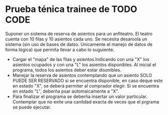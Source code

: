 # Prueba ténica trainee de TODO CODE

Suponer un sistema de reserva de asientos para un anfiteatro. El teatro cuenta con 10 filas y 10 asientos cada uno.
Se necesita desaroola un sistema (sin uso de bases de datso. Unicamente el manejo de datos de forma lógica) que permita llevar a cabo lo suguiente.

- Cargar el "mapa" de las filas y asientos.Indicando con una "X" los asientos ocupados y con una "L" los asientos disponibles.
  Al inicial el programa, todos los asientos deber estar disonibles.
- Manejar la reserva de asientos contemplando que un asiento SOLO PUEDE SER RESERVADO si se encuentra disponible, en caso deque este
  en estado "X", se deberá permiter al comprador elegir. Si se encuentra en estado "L", deberña psar automaicamente a "X".
- Para finalizar el programa se deberña insertar un valor particular. Contemplar que no exite una canitdad exacta de veces que el prgrama se puede ejecutar.
